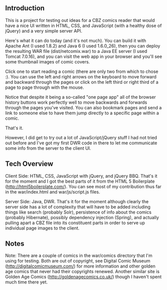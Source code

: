 Introduction
------------

This is a project for testing out ideas for a CBZ comics reader that would have 
a nice UI written in HTML, CSS, and JavaScript (with a healthy dose of jQuery) 
and a very simple server API.

Here's what it can do today (and it's not much). You can build it with Apache
Ant (I used 1.8.2) and Java 6 (I used 1.6.0_26), then you can deploy the 
resulting WAR file (dist/netcomix.war) to a Java EE server (I used Tomcat 
7.0.16), and you can visit the web app in your browser and you'll see some 
thumbnail images of comic covers.

Click one to start reading a comic (there are only two from which to chose :). 
You can use the left and right arrows on the keyboard to move forward and 
backward through the pages or click on the left third or right third of a page 
to page through with the mouse.

Notice that despite it being a so-called "one page app" all of the browser
history buttons work perfectly well to move backwards and forwards through the
pages you've visited. You can also bookmark pages and send a link to someone
else to have them jump directly to a specific page within a comic. 

That's it.

However, I did get to try out a lot of JavaScript/jQuery stuff I had not tried
out before and I've got my first DWR code in there to let me communicate some
info from the server to the client UI.

Tech Overview
-------------

Client Side: HTML, CSS, JavaScript with jQuery, and jQuery BBQ. That's it for 
the moment and I got the best parts of it from the HTML 5 Boilerplate 
(http://html5boilerplate.com/). You can see most of my contribution thus far in 
the war/index.html and war/js/script.js files.

Server Side: Java, DWR. That's it for the moment although clearly the server
side has a lot of complexity that will have to be added including things like
search (probably Solr), persistence of info about the comics (probably 
Hibernate), possibly dependency injection (Spring), and actually pulling apart
a CBZ file into its constituent parts in order to serve up individual page
images to the client. 

Notes
-----

Note: There are a couple of comics in the war/comics directory that I'm using
for testing. Both are out of copyright, see Digital Comic Museum 
(http://digitalcomicmuseum.com/) for more information and other golden age 
comics that never had their copyrights renewed. Another similar site is 
Golden Age Comics (http://goldenagecomics.co.uk/) though I haven't spent much 
time there yet.